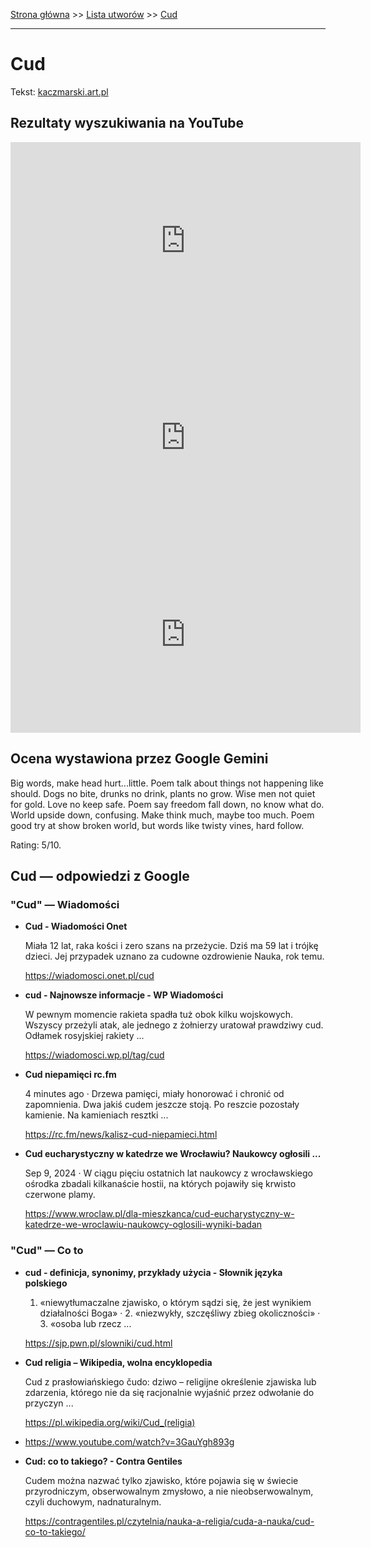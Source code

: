 [Strona główna](../index.md) >> [Lista utworów](../list.md) >> [Cud](103.md)

---

# Cud

Tekst: [kaczmarski.art.pl](https://www.kaczmarski.art.pl/tworczosc/wiersze/cud/)

## Rezultaty wyszukiwania na YouTube

<iframe width="560" height="315" src="https://www.youtube.com/embed/BOsGgWTPiAE?si=IdontcarewhotheIRSsendsImnotpayingtaxes" title="YouTube video player" frameborder="0" allow="accelerometer; autoplay; clipboard-write; encrypted-media; gyroscope; picture-in-picture; web-share" referrerpolicy="strict-origin-when-cross-origin" allowfullscreen></iframe>

<iframe width="560" height="315" src="https://www.youtube.com/embed/5lZDOBO3myg?si=IdontcarewhotheIRSsendsImnotpayingtaxes" title="YouTube video player" frameborder="0" allow="accelerometer; autoplay; clipboard-write; encrypted-media; gyroscope; picture-in-picture; web-share" referrerpolicy="strict-origin-when-cross-origin" allowfullscreen></iframe>

<iframe width="560" height="315" src="https://www.youtube.com/embed/gEOTKM8S4y0?si=IdontcarewhotheIRSsendsImnotpayingtaxes" title="YouTube video player" frameborder="0" allow="accelerometer; autoplay; clipboard-write; encrypted-media; gyroscope; picture-in-picture; web-share" referrerpolicy="strict-origin-when-cross-origin" allowfullscreen></iframe>

## Ocena wystawiona przez Google Gemini

Big words, make head hurt...little. Poem talk about things not happening like should. Dogs no bite, drunks no drink, plants no grow. Wise men not quiet for gold. Love no keep safe. Poem say freedom fall down, no know what do. World upside down, confusing. Make think much, maybe too much. Poem good try at show broken world, but words like twisty vines, hard follow.

Rating: 5/10.


## Cud — odpowiedzi z Google

### "Cud" — Wiadomości

- **Cud - Wiadomości Onet**

    Miała 12 lat, raka kości i zero szans na przeżycie. Dziś ma 59 lat i trójkę dzieci. Jej przypadek uznano za cudowne ozdrowienie Nauka, rok temu. 

   <https://wiadomosci.onet.pl/cud>
- **cud - Najnowsze informacje - WP Wiadomości**

    W pewnym momencie rakieta spadła tuż obok kilku wojskowych. Wszyscy przeżyli atak, ale jednego z żołnierzy uratował prawdziwy cud. Odłamek rosyjskiej rakiety ... 

   <https://wiadomosci.wp.pl/tag/cud>
- **Cud niepamięci  rc.fm**

    4 minutes ago  ·  Drzewa pamięci, miały honorować i chronić od zapomnienia. Dwa jakiś cudem jeszcze stoją. Po reszcie pozostały kamienie. Na kamieniach resztki ... 

   <https://rc.fm/news/kalisz-cud-niepamieci.html>
- **Cud eucharystyczny w katedrze we Wrocławiu? Naukowcy ogłosili ...**

    Sep 9, 2024  ·  W ciągu pięciu ostatnich lat naukowcy z wrocławskiego ośrodka zbadali kilkanaście hostii, na których pojawiły się krwisto czerwone plamy. 

   <https://www.wroclaw.pl/dla-mieszkanca/cud-eucharystyczny-w-katedrze-we-wroclawiu-naukowcy-oglosili-wyniki-badan>

### "Cud" — Co to

- **cud - definicja, synonimy, przykłady użycia - Słownik języka polskiego**

    1. «niewytłumaczalne zjawisko, o którym sądzi się, że jest wynikiem działalności Boga» · 2. «niezwykły, szczęśliwy zbieg okoliczności» · 3. «osoba lub rzecz ... 

   <https://sjp.pwn.pl/slowniki/cud.html>
- **Cud religia – Wikipedia, wolna encyklopedia**

    Cud z prasłowiańskiego čudo: dziwo – religijne określenie zjawiska lub zdarzenia, którego nie da się racjonalnie wyjaśnić przez odwołanie do przyczyn ... 

   <https://pl.wikipedia.org/wiki/Cud_(religia)>
- <https://www.youtube.com/watch?v=3GauYgh893g>
- **Cud: co to takiego? - Contra Gentiles**

    Cudem można nazwać tylko zjawisko, które pojawia się w świecie przyrodniczym, obserwowalnym zmysłowo, a nie nieobserwowalnym, czyli duchowym, nadnaturalnym. 

   <https://contragentiles.pl/czytelnia/nauka-a-religia/cuda-a-nauka/cud-co-to-takiego/>

